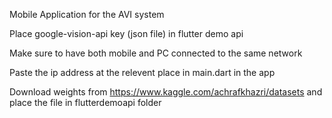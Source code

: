 Mobile Application for the AVI system

Place google-vision-api key (json file) in flutter demo api

Make sure to have both mobile and PC connected to the same network

Paste the ip address at the relevent place in main.dart in the app

Download weights from https://www.kaggle.com/achrafkhazri/datasets and place the file in flutterdemoapi folder
